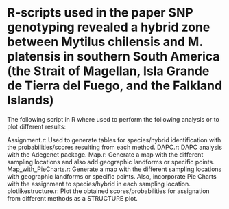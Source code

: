 # R-scripts used in the paper SNP genotyping revealed a hybrid zone between Mytilus chilensis and M. platensis in southern South America (the Strait of Magellan, Isla Grande de Tierra del Fuego, and the Falkland Islands)

The following script in R where used to perform the following analysis or to plot different results:

Assignment.r: Used to generate tables for species/hybrid identification with the probabilities/scores resulting from each method.
DAPC.r: DAPC analysis with the Adegenet package.
Map.r: Generate a map with the different sampling locations and also add geographic landforms or specific points.
Map_with_PieCharts.r: Generate a map with the different sampling locations with geographic landforms or specific points. Also, incorporate Pie Charts with the assignment to species/hybrid in each sampling location. 
plotlikestructure.r: Plot the obtained scores/probabilities for assignation from different methods as a STRUCTURE plot.

